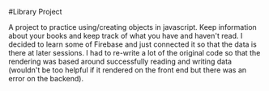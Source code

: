 #Library Project

A project to practice using/creating objects in javascript.  Keep information about your books and keep track of what you have and haven't read.  I decided to learn some of Firebase and just connected it so that the data is there at later sessions.  I had to re-write a lot of the original code so that the rendering was based around successfully reading and writing data (wouldn't be too helpful if it rendered on the front end but there was an error on the backend). 


